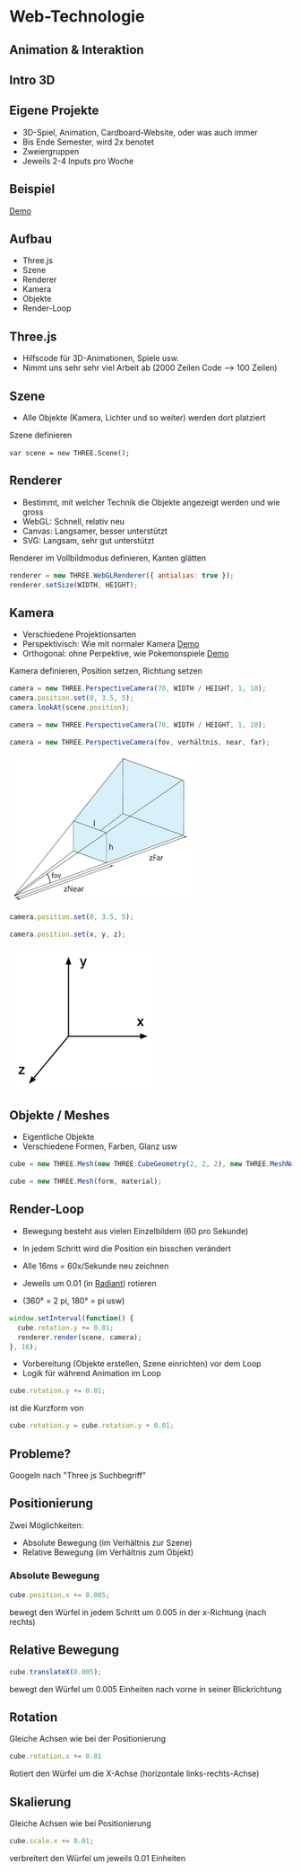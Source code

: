 # Web-Technologie

## Animation & Interaktion



## Intro 3D



## Eigene Projekte

* 3D-Spiel, Animation, Cardboard-Website, oder was auch immer
* Bis Ende Semester, wird 2x benotet
* Zweiergruppen
* Jeweils 2-4 Inputs pro Woche



## Beispiel

[Demo](samples/10_intro.html)



## Aufbau

* Three.js
* Szene
* Renderer
* Kamera
* Objekte
* Render-Loop



## Three.js

* Hilfscode für 3D-Animationen, Spiele usw.
* Nimmt uns sehr sehr viel Arbeit ab (2000 Zeilen Code --> 100 Zeilen)



## Szene

* Alle Objekte (Kamera, Lichter und so weiter) werden dort platziert


Szene definieren

`var scene = new THREE.Scene();`



## Renderer

* Bestimmt, mit welcher Technik die Objekte angezeigt werden und wie gross
* WebGL: Schnell, relativ neu
* Canvas: Langsamer, besser unterstützt
* SVG: Langsam, sehr gut unterstützt


Renderer im Vollbildmodus definieren, Kanten glätten

```js
renderer = new THREE.WebGLRenderer({ antialias: true });
renderer.setSize(WIDTH, HEIGHT);
```



## Kamera

* Verschiedene Projektionsarten
* Perspektivisch: Wie mit normaler Kamera [Demo](http://threejs.org/examples/#webgl_interactive_cubes)
* Orthogonal: ohne Perpektive, wie Pokemonspiele [Demo](http://threejs.org/examples/#canvas_camera_orthographic)


Kamera definieren, Position setzen, Richtung setzen

```js
camera = new THREE.PerspectiveCamera(70, WIDTH / HEIGHT, 1, 10);
camera.position.set(0, 3.5, 5);
camera.lookAt(scene.position);
```


```js
camera = new THREE.PerspectiveCamera(70, WIDTH / HEIGHT, 1, 10);
```

```js
camera = new THREE.PerspectiveCamera(fov, verhältnis, near, far);
```

![](images/perspective-ecran.png)


```js
camera.position.set(0, 3.5, 5);
```

```js
camera.position.set(x, y, z);
```

![](images/cartesian3DJava.png)



## Objekte / Meshes

* Eigentliche Objekte
* Verschiedene Formen, Farben, Glanz usw


```js
cube = new THREE.Mesh(new THREE.CubeGeometry(2, 2, 2), new THREE.MeshNormalMaterial());
```

```js
cube = new THREE.Mesh(form, material);
```



## Render-Loop

* Bewegung besteht aus vielen Einzelbildern (60 pro Sekunde)
* In jedem Schritt wird die Position ein bisschen verändert


* Alle 16ms = 60x/Sekunde neu zeichnen
* Jeweils um 0.01 (in [Radiant](https://de.wikipedia.org/wiki/Radiant_%28Einheit%29)) rotieren
* (360° = 2 pi, 180° = pi usw)

```js
window.setInterval(function() {
  cube.rotation.y += 0.01;
  renderer.render(scene, camera);
}, 16);
```


* Vorbereitung (Objekte erstellen, Szene einrichten) vor dem Loop
* Logik für während Animation im Loop


```js
cube.rotation.y += 0.01;
```

ist die Kurzform von

```js
cube.rotation.y = cube.rotation.y + 0.01;
```



## Probleme?

Googeln nach "Three js Suchbegriff"



## Positionierung

Zwei Möglichkeiten:

* Absolute Bewegung (im Verhältnis zur Szene)
* Relative Bewegung (im Verhältnis zum Objekt)


### Absolute Bewegung

```js
cube.position.x += 0.005;
```

bewegt den Würfel in jedem Schritt um 0.005 in der x-Richtung (nach rechts)


## Relative Bewegung

```js
cube.translateX(0.005);
```

bewegt den Würfel um 0.005 Einheiten nach vorne in seiner Blickrichtung



## Rotation

Gleiche Achsen wie bei der Positionierung

```js
cube.rotation.x += 0.01
```

Rotiert den Würfel um die X-Achse (horizontale links-rechts-Achse)



## Skalierung

Gleiche Achsen wie bei Positionierung

```js
cube.scale.x += 0.01;
```

verbreitert den Würfel um jeweils 0.01 Einheiten
